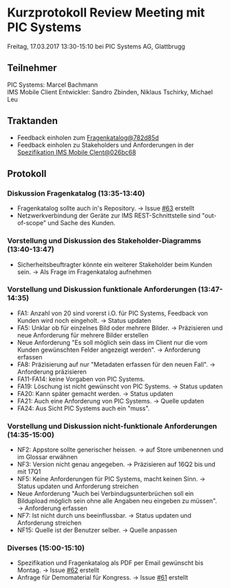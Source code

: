 # Kurzprotokoll Review Meeting mit PIC Systems

Freitag, 17.03.2017 13:30-15:10 bei PIC Systems AG, Glattbrugg

## Teilnehmer
PIC Systems: Marcel Bachmann  
IMS Mobile Client Entwickler: Sandro Zbinden, Niklaus Tschirky, Michael Leu

## Traktanden
- Feedback einholen zum [Fragenkatalog@782d85d](https://github.com/IMSmobile/app/blob/782d85d3ab4db55f1c2d2db6a96ef493f28da478/docs/questions.md)
- Feedback einholen zu Stakeholders und Anforderungen in der [Spezifikation IMS Mobile Clent@026bc68](https://github.com/IMSmobile/app/blob/026bc682222978aa17ae8f9c45229582690e1175/docs/spec.md)

## Protokoll

### Diskussion Fragenkatalog (13:35-13:40)
- Fragenkatalog sollte auch in's Repository. → Issue [#63](https://github.com/IMSmobile/app/issues/63) erstellt
- Netzwerkverbindung der Geräte zur IMS REST-Schnittstelle sind "out-of-scope" und Sache des Kunden.

### Vorstellung und Diskussion des Stakeholder-Diagramms (13:40-13:47)
- Sicherheitsbeuftragter könnte ein weiterer Stakeholder beim Kunden sein. → Als Frage im Fragenkatalog aufnehmen

### Vorstellung und Diskussion funktionale Anforderungen (13:47-14:35)
- FA1: Anzahl von 20 sind vorerst i.O. für PIC Systems, Feedback von Kunden wird noch eingeholt. → Status updaten
- FA5: Unklar ob für einzelnes Bild oder mehrere Bilder. → Präzisieren und neue Anforderung für mehrere Bilder erstellen
- Neue Anforderung "Es soll möglich sein dass im Client nur die vom Kunden gewünschten Felder angezeigt werden". → Anforderung erfassen
- FA8: Präzisierung auf nur "Metadaten erfassen für den neuen Fall". → Anforderung präzisieren
- FA11-FA14: keine Vorgaben von PIC Systems.
- FA19: Löschung ist nicht gewünscht von PIC Systems. → Status updaten
- FA20: Kann später gemacht werden. → Status updaten
- FA21: Auch eine Anforderung von PIC Systems. → Quelle updaten
- FA24: Aus Sicht PIC Systems auch ein "muss".

### Vorstellung und Diskussion nicht-funktionale Anforderungen (14:35-15:00)
- NF2: Appstore sollte generischer heissen. → auf Store umbenennen und im Glossar erwähnen
- NF3: Version nicht genau angegeben. → Präzisieren auf 16Q2 bis und mit 17Q1
- NF5: Keine Anforderungen für PIC Systems, macht keinen Sinn. → Status updaten und Anforderung streichen
- Neue Anforderung "Auch bei Verbindugsunterbrüchen soll ein Bildupload möglich sein ohne alle Angaben neu eingeben zu müssen". → Anforderung erfassen
- NF7: Ist nicht durch uns beeinflussbar. → Status updaten und Anforderung streichen
- NF15: Quelle ist der Benutzer selber. → Quelle anpassen

### Diverses (15:00-15:10)
- Spezifikation und Fragenkatalog als PDF per Email gewünscht bis Montag. → Issue [#62](https://github.com/IMSmobile/app/issues/62) erstellt
- Anfrage für Demomaterial für Kongress. → Issue [#61](https://github.com/IMSmobile/app/issues/61) erstellt
